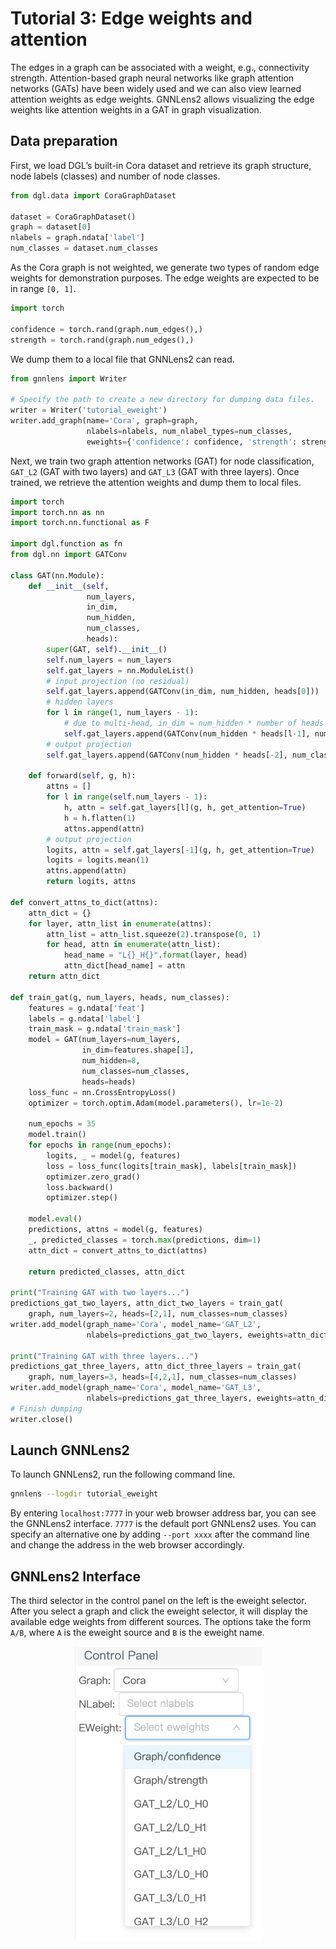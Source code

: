 # Tutorial 3: Edge weights and attention

The edges in a graph can be associated with a weight, e.g., connectivity strength. Attention-based graph neural networks like graph attention networks (GATs) have been widely used and we can also view learned attention weights as edge weights. GNNLens2 allows visualizing the edge weights like attention weights in a GAT in graph visualization.

## Data preparation

First, we load DGL’s built-in Cora dataset and retrieve its graph structure, node labels (classes) and number of node classes.

```python
from dgl.data import CoraGraphDataset

dataset = CoraGraphDataset()
graph = dataset[0]
nlabels = graph.ndata['label']
num_classes = dataset.num_classes
```

As the Cora graph is not weighted, we generate two types of random edge weights for demonstration purposes. The edge weights are expected to be in range `[0, 1]`.

```python
import torch

confidence = torch.rand(graph.num_edges(),)
strength = torch.rand(graph.num_edges(),)
```

We dump them to a local file that GNNLens2 can read.

```python
from gnnlens import Writer

# Specify the path to create a new directory for dumping data files.
writer = Writer('tutorial_eweight')
writer.add_graph(name='Cora', graph=graph, 
                 nlabels=nlabels, num_nlabel_types=num_classes,
                 eweights={'confidence': confidence, 'strength': strength})
```

Next, we train two graph attention networks (GAT) for node classification, `GAT_L2` (GAT with two layers) and `GAT_L3` (GAT with three layers). Once trained, we retrieve the attention weights and dump them to local files.

```python
import torch
import torch.nn as nn
import torch.nn.functional as F

import dgl.function as fn
from dgl.nn import GATConv

class GAT(nn.Module):
    def __init__(self,
                 num_layers,
                 in_dim,
                 num_hidden,
                 num_classes,
                 heads):
        super(GAT, self).__init__()
        self.num_layers = num_layers
        self.gat_layers = nn.ModuleList()
        # input projection (no residual)
        self.gat_layers.append(GATConv(in_dim, num_hidden, heads[0]))
        # hidden layers
        for l in range(1, num_layers - 1):
            # due to multi-head, in_dim = num_hidden * number of heads in the previous layer
            self.gat_layers.append(GATConv(num_hidden * heads[l-1], num_hidden, heads[l]))
        # output projection
        self.gat_layers.append(GATConv(num_hidden * heads[-2], num_classes, heads[-1]))

    def forward(self, g, h):
        attns = []
        for l in range(self.num_layers - 1):
            h, attn = self.gat_layers[l](g, h, get_attention=True)
            h = h.flatten(1)
            attns.append(attn)
        # output projection
        logits, attn = self.gat_layers[-1](g, h, get_attention=True)
        logits = logits.mean(1)
        attns.append(attn)
        return logits, attns

def convert_attns_to_dict(attns):
    attn_dict = {}
    for layer, attn_list in enumerate(attns):
        attn_list = attn_list.squeeze(2).transpose(0, 1)
        for head, attn in enumerate(attn_list):
            head_name = "L{}_H{}".format(layer, head)
            attn_dict[head_name] = attn
    return attn_dict

def train_gat(g, num_layers, heads, num_classes):
    features = g.ndata['feat']
    labels = g.ndata['label']
    train_mask = g.ndata['train_mask']
    model = GAT(num_layers=num_layers,
                in_dim=features.shape[1],
                num_hidden=8,
                num_classes=num_classes,
                heads=heads)
    loss_func = nn.CrossEntropyLoss()
    optimizer = torch.optim.Adam(model.parameters(), lr=1e-2)
    
    num_epochs = 35
    model.train()
    for epochs in range(num_epochs):
        logits, _ = model(g, features)
        loss = loss_func(logits[train_mask], labels[train_mask])
        optimizer.zero_grad()
        loss.backward()
        optimizer.step()
    
    model.eval()
    predictions, attns = model(g, features)
    _, predicted_classes = torch.max(predictions, dim=1)
    attn_dict = convert_attns_to_dict(attns)

    return predicted_classes, attn_dict

print("Training GAT with two layers...")
predictions_gat_two_layers, attn_dict_two_layers = train_gat(
    graph, num_layers=2, heads=[2,1], num_classes=num_classes)
writer.add_model(graph_name='Cora', model_name='GAT_L2', 
                 nlabels=predictions_gat_two_layers, eweights=attn_dict_two_layers)

print("Training GAT with three layers...")
predictions_gat_three_layers, attn_dict_three_layers = train_gat(
    graph, num_layers=3, heads=[4,2,1], num_classes=num_classes)
writer.add_model(graph_name='Cora', model_name='GAT_L3', 
                 nlabels=predictions_gat_three_layers, eweights=attn_dict_three_layers)
# Finish dumping
writer.close()
```

## Launch GNNLens2

To launch GNNLens2, run the following command line.

```bash
gnnlens --logdir tutorial_eweight
```

By entering `localhost:7777` in your web browser address bar, you can see the GNNLens2 interface. `7777` is the default port GNNLens2 uses. You can specify an alternative one by adding `--port xxxx` after the command line and change the address in the web browser accordingly.

## GNNLens2 Interface

The third selector in the control panel on the left is the eweight selector. After you select a graph and click the eweight selector, it will display the available edge weights from different sources. The options take the form `A/B`, where `A` is the eweight source and `B` is the eweight name.

<p align="center">
  <img width=60% height=60% src="../figures/tutorial_3/eweight_options.png" />
</p>
